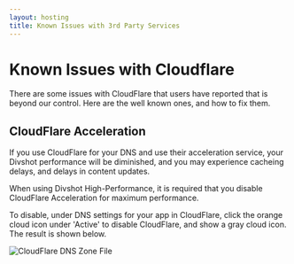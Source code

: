 ```yaml
---
layout: hosting
title: Known Issues with 3rd Party Services
---
```


# Known Issues with Cloudflare

<p class="lead">There are some issues with CloudFlare that users have reported that is beyond our control. Here are the well known ones, and how to fix them.</p>

## CloudFlare Acceleration

If you use CloudFlare for your DNS and use their acceleration service, your Divshot performance will be diminished, and you may experience cacheing delays, and delays in content updates.

When using Divshot High-Performance, it is required that you disable CloudFlare Acceleration for maximum performance.

To disable, under DNS settings for your app in CloudFlare, click the orange cloud icon under 'Active' to disable CloudFlare, and show a gray cloud icon. The result is shown below.

<img src="{% asset_path guides/cloudflare-disable.png %}" alt="CloudFlare DNS Zone File" class="img-responsive">
